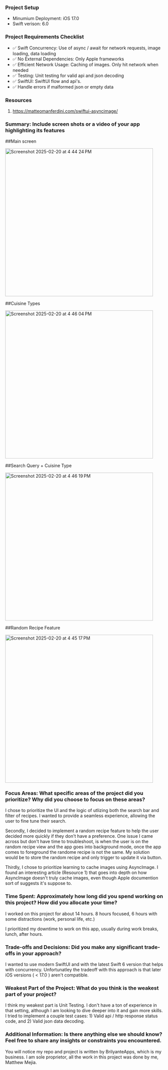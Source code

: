 ### Project Setup
- Minumium Deployment: iOS 17.0
- Swift verison: 6.0

### Project Requirements Checklist
- ✅ Swift Concurrency: Use of async / await for network requests, image loading, data loading
- ✅ No External Dependencies: Only Apple frameworks 
- ✅ Efficient Network Usage: Caching of images. Only hit network when needed
- ✅ Testing: Unit testing for valid api and json decoding
- ✅ SwiftUI: SwiftUI flow and api's.
- ✅ Handle errors if malformed json or empty data

### Resources
1) https://matteomanferdini.com/swiftui-asyncimage/

### Summary: Include screen shots or a video of your app highlighting its features

##Main screen

<img width="471" alt="Screenshot 2025-02-20 at 4 44 24 PM" src="https://github.com/user-attachments/assets/27fcf5b5-7d62-42ab-b7d3-d5496cefac43" />

##Cuisine Types

<img width="471" alt="Screenshot 2025-02-20 at 4 46 04 PM" src="https://github.com/user-attachments/assets/9dc6efc5-79a5-440b-9720-aab12707d584" />

##Search Query + Cuisine Type

<img width="471" alt="Screenshot 2025-02-20 at 4 46 19 PM" src="https://github.com/user-attachments/assets/b83331a8-ac9d-4632-b328-136c2d216c74" />

##Random Recipe Feature

<img width="471" alt="Screenshot 2025-02-20 at 4 45 17 PM" src="https://github.com/user-attachments/assets/fce162a3-8a5f-45ab-bb76-2ce6d3cf727b" />

### Focus Areas: What specific areas of the project did you prioritize? Why did you choose to focus on these areas?
I chose to prioritize the UI and the logic of utlizing both the search bar and filter of recipes. I wanted to provide a seamless experience, allowing the user to fine tune their search. 

Secondly, I decided to implement a random recipe feature to help the user decided more quickly if they don't have a preference. One issue I came across but don't have time to troubleshoot, is when the user is on the random recipe view and the app goes into background mode, once the app comes to foreground the randome recipe is not the same. My solution would be to store the random recipe and only trigger to update it via button. 

Thirdly, I chose to prioritize learning to cache images using AsyncImage. I found an interesting article (Resource 1) that goes into depth on how AsyncImage doesn't truly cache images, even though Apple documention sort of suggests it's suppose to. 

### Time Spent: Approximately how long did you spend working on this project? How did you allocate your time?
I worked on this project for about 14 hours. 8 hours focused, 6 hours with some distractions (work, personal life, etc.)

I prioritized my downtime to work on this app, usually during work breaks, lunch, after hours.

### Trade-offs and Decisions: Did you make any significant trade-offs in your approach?
I wanted to use modern SwiftUI and with the latest Swift 6 version that helps with concurrency. Unfortunatley the tradeoff with this approach is that later iOS versions ( < 17.0 ) aren't compatible. 

### Weakest Part of the Project: What do you think is the weakest part of your project?
I think my weakest part is Unit Testing. I don't have a ton of experience in that setting, although I am looking to dive deeper into it and gain more skills. I tried to implement a couple test cases: 1) Valid api / http response status code, and 2) Valid json data decoding.

### Additional Information: Is there anything else we should know? Feel free to share any insights or constraints you encountered.
You will notice my repo and project is written by BrilyanteApps, which is my business. I am sole proprietor, all the work in this project was done by me, Matthew Mejia. 

